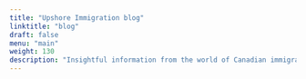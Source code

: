 ```yaml
---
title: "Upshore Immigration blog"
linktitle: "blog"
draft: false
menu: "main"
weight: 130
description: "Insightful information from the world of Canadian immigration"
---
```

